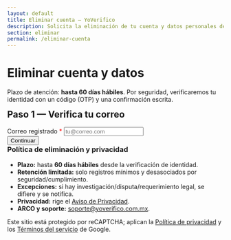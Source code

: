 ```yaml
---
layout: default
title: Eliminar cuenta — YoVerifico
description: Solicita la eliminación de tu cuenta y datos personales de YoVerifico.
section: eliminar
permalink: /eliminar-cuenta
---
```


<style>
  .hide { display: none !important; }
  .ok{color:#0f766e}.err{color:#b91c1c}
</style>

<main class="container" style="max-width:760px">
  <h1>Eliminar cuenta y datos</h1>
  <p class="muted">Plazo de atención: <strong>hasta 60 días hábiles</strong>. Por seguridad, verificaremos tu identidad con un código (OTP) y una confirmación escrita.</p>

  <!-- 1) EXISTE CORREO -->
  <section id="step1" class="card">
    <h2 style="margin-top:0">Paso 1 — Verifica tu correo</h2>
    <div class="field">
      <label for="email">Correo registrado <span style="color:red">*</span></label>
      <input id="email" type="email" placeholder="tu@correo.com" autocomplete="email" required />
    </div>
    <div class="actions">
      <button id="btnStep1">Continuar</button>
      <span id="status1" role="status" aria-live="polite"></span>
    </div>
  </section>

  <!-- 2) OTP -->
  <section id="step2" class="card hide">
    <h2 style="margin-top:0">Paso 2 — Verifica el código</h2>
    <p class="muted">Enviamos un código (OTP) a tu correo. Revisa tu bandeja.</p>
    <div class="field">
      <label for="otp">Código recibido (OTP) <span style="color:red">*</span></label>
      <input id="otp" type="text" inputmode="numeric" placeholder="Ingresa el código" />
    </div>
    <div class="actions">
      <button id="btnStep2">Validar código</button>
      <span id="status2" role="status" aria-live="polite"></span>
    </div>
  </section>

  <!-- 3) CONFIRMACIÓN -->
  <section id="step3" class="card hide">
    <h2 style="margin-top:0">Paso 3 — Confirmación final</h2>
    <p>Escribe exactamente la siguiente frase para confirmar:</p>
    <p class="helper" id="confirmPhrasePreview" style="background:#F1F5F9;border:1px solid #E5E7EB;padding:8px;border-radius:8px"></p>

    <div class="field">
      <label for="confirmPhrase">Frase de confirmación <span style="color:red">*</span></label>
      <input id="confirmPhrase" type="text" placeholder="Escribe la frase exacta" />
    </div>

    <div class="field">
      <input id="consent" type="checkbox" />
      <label for="consent">Confirmo que deseo eliminar de forma permanente mi cuenta y datos asociados.</label>
    </div>

    <div class="actions">
      <button id="btnStep3">Confirmar eliminación</button>
      <span id="status3" role="status" aria-live="polite"></span>
    </div>
  </section>

  <!-- DONE -->
  <section id="done" class="card hide">
    <h2 style="margin-top:0">Listo</h2>
    <p class="ok"><strong>Tu cuenta ha sido eliminada satisfactoriamente.</strong></p>
    <p class="legal">
      Conservaremos registros mínimos y desasociados por motivos de seguridad/cumplimiento, conforme a nuestro
      <a href="/politicas-privacidad">Aviso de Privacidad</a>. Si requieres soporte adicional, escribe a
      <a href="mailto:soporte@yoverifico.com.mx">soporte@yoverifico.com.mx</a>.
    </p>
  </section>

  <section class="card">
    <h3 style="margin-top:0">Política de eliminación y privacidad</h3>
    <ul>
      <li><strong>Plazo:</strong> hasta <strong>60 días hábiles</strong> desde la verificación de identidad.</li>
      <li><strong>Retención limitada:</strong> solo registros mínimos y desasociados por seguridad/cumplimiento.</li>
      <li><strong>Excepciones:</strong> si hay investigación/disputa/requerimiento legal, se difiere y se notifica.</li>
      <li><strong>Privacidad:</strong> rige el <a href="/politicas-privacidad">Aviso de Privacidad</a>.</li>
      <li><strong>ARCO y soporte:</strong> <a href="mailto:soporte@yoverifico.com.mx">soporte@yoverifico.com.mx</a>.</li>
    </ul>
    <p class="helper">Este sitio está protegido por reCAPTCHA; aplican la
      <a href="https://policies.google.com/privacy" target="_blank" rel="noopener">Política de privacidad</a> y los
      <a href="https://policies.google.com/terms" target="_blank" rel="noopener">Términos del servicio</a> de Google.</p>
  </section>
</main>

<script src="https://www.google.com/recaptcha/api.js?render=TU_SITE_KEY"></script>
<script>
(function(){
  const API_BASE = 'https://api.yoverifico.com.mx';
  const SITE_KEY = 'TU_SITE_KEY';
  const $ = s => document.querySelector(s);
  const show = (s,on=true)=>{const n=$(s); if(n) n.classList.toggle('hide', !on);};
  const disable = (s,on=true)=>{const n=$(s); if(n) n.disabled=on;};
  const txt = (s,m,ok)=>{const n=$(s); if(!n) return; n.textContent=m||''; n.className = ok===undefined ? '' : (ok?'ok':'err');};
  const scrollTo = (s)=>{ const n=$(s); if(n) n.scrollIntoView({behavior:'smooth', block:'start'}); };

  let correoCache='', ticketCache='';
  const phraseFor = (e)=>`Confirmo que deseo eliminar la cuenta ${e}`;
  const updatePhrasePreview=()=>{$('#confirmPhrasePreview').textContent=phraseFor(correoCache);};

  function v3(action){
    return new Promise((res,rej)=>{
      if(!window.grecaptcha) return rej(new Error('reCAPTCHA no cargó'));
      grecaptcha.ready(()=>grecaptcha.execute(SITE_KEY,{action}).then(res).catch(rej));
    });
  }

  // 1) EXISTE CORREO
  $('#btnStep1').addEventListener('click', async ()=>{
    const correo = $('#email').value.trim();
    if(!correo){ txt('#status1','Ingresa tu correo.', false); return; }
    disable('#btnStep1', true); txt('#status1','Verificando correo…', true);
    try{
      const captchaToken = await v3('existe_correo');
      const r1 = await fetch(`${API_BASE}/api/auth/existe-correo`, {
        method:'POST',
        headers:{'Content-Type':'application/json'},
        body: JSON.stringify({ correo, captchaToken })
      });
      const d1 = await r1.json().catch(()=>({}));
      // Considera ambos casos: 404 o {exists:false}
      if(!r1.ok || d1.exists === false){
        txt('#status1','No existe un usuario registrado con ese correo.', false);
        return;
      }
      // Si existe, ahora pide OTP
      txt('#status1','Enviando código…', true);
      const captcha2 = await v3('otp_request');
      const r2 = await fetch(`${API_BASE}/api/usuario/account/delete/otp/request`, {
        method:'POST',
        headers:{'Content-Type':'application/json'},
        body: JSON.stringify({ correo, captchaToken: captcha2 })
      });
      const d2 = await r2.json().catch(()=>({}));
      if(!r2.ok || d2.ok === false){
        throw new Error(d2.message || 'No se pudo enviar el código.');
      }

      correoCache = correo; updatePhrasePreview();
      txt('#status1','Código enviado. Revisa tu bandeja.', true);
      show('#step2', true); show('#step1', false); scrollTo('#step2');
    }catch(e){
      console.error('Paso1', e);
      txt('#status1', e.message || 'No se pudo procesar tu solicitud.', false);
    }finally{
      disable('#btnStep1', false);
    }
  });

  // 2) OTP VERIFY
  $('#btnStep2').addEventListener('click', async ()=>{
    const codigo = $('#otp').value.trim();
    if(!codigo){ txt('#status2','Ingresa el código OTP.', false); return; }
    disable('#btnStep2', true); txt('#status2','Validando código…', true);
    try{
      const captchaToken = await v3('otp_verify');
      const resp = await fetch(`${API_BASE}/api/usuario/account/delete/otp/verify`,{
        method:'POST', headers:{'Content-Type':'application/json'},
        body: JSON.stringify({ correo: correoCache, codigo, captchaToken })
      });
      const data = await resp.json().catch(()=>({}));
      if(!resp.ok || !data.ticket){ throw new Error(data.message || 'Código inválido o expirado'); }
      ticketCache = data.ticket;
      txt('#status2','Código verificado.', true);
      show('#step3', true); show('#step2', false); scrollTo('#step3');
    }catch(e){
      console.error('Paso2', e);
      txt('#status2', e.message || 'No se pudo verificar el código.', false);
    }finally{
      disable('#btnStep2', false);
    }
  });

  // 3) CONFIRM
  $('#btnStep3').addEventListener('click', async ()=>{
    const must = phraseFor(correoCache);
    const phrase = $('#confirmPhrase').value.trim();
    if(phrase !== must){ txt('#status3','La frase no coincide exactamente.', false); return; }
    if(!$('#consent').checked){ txt('#status3','Debes marcar el consentimiento.', false); return; }
    if(!ticketCache){ txt('#status3','No hay ticket válido.', false); return; }

    disable('#btnStep3', true); txt('#status3','Confirmando…', true);
    try{
      const resp = await fetch(`${API_BASE}/api/usuario/account/delete/confirm`,{
        method:'POST', headers:{'Content-Type':'application/json'},
        body: JSON.stringify({ ticket: ticketCache })
      });
      const data = await resp.json().catch(()=>({}));
      if(!resp.ok || data.ok === false){ throw new Error(data.message || 'Error al confirmar'); }
      show('#step1', false); show('#step2', false); show('#step3', false); show('#done', true); scrollTo('#done');
    }catch(e){
      console.error('Paso3', e);
      txt('#status3', e.message || 'No se pudo confirmar la solicitud.', false);
    }finally{
      disable('#btnStep3', false);
    }
  });
})();
</script>
